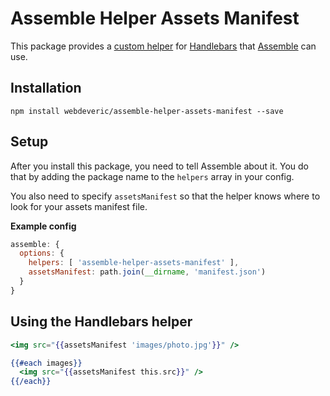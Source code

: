 # Assemble Helper Assets Manifest

This package provides a [custom helper](http://assemble.io/docs/Custom-Helpers.html) for
[Handlebars](http://handlebarsjs.com/) that [Assemble](http://assemble.io/) can use.

## Installation

```shell
npm install webdeveric/assemble-helper-assets-manifest --save
```

## Setup

After you install this package, you need to tell Assemble about it.
You do that by adding the package name to the `helpers` array in your config.

You also need to specify `assetsManifest` so that the helper knows where
to look for your assets manifest file.

**Example config**

```js
assemble: {
  options: {
    helpers: [ 'assemble-helper-assets-manifest' ],
    assetsManifest: path.join(__dirname, 'manifest.json')
  }
}
```

## Using the Handlebars helper

```hbs
<img src="{{assetsManifest 'images/photo.jpg'}}" />
```

```hbs
{{#each images}}
  <img src="{{assetsManifest this.src}}" />
{{/each}}
```
